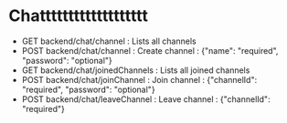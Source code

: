 # Chattttttttttttttttttt

- GET backend/chat/channel : Lists all channels
- POST backend/chat/channel : Create channel : {"name": "required", "password": "optional"}
- GET backend/chat/joinedChannels : Lists all joined channels
- POST backend/chat/joinChannel : Join channel : {"channelId": "required", "password": "optional"}
- POST backend/chat/leaveChannel : Leave channel : {"channelId": "required"}